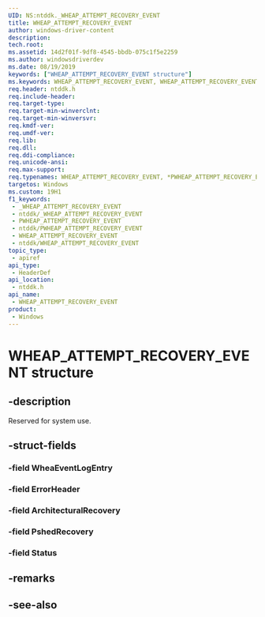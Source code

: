 ```yaml
---
UID: NS:ntddk._WHEAP_ATTEMPT_RECOVERY_EVENT
title: WHEAP_ATTEMPT_RECOVERY_EVENT
author: windows-driver-content
description: 
tech.root: 
ms.assetid: 14d2f01f-9df8-4545-bbdb-075c1f5e2259
ms.author: windowsdriverdev
ms.date: 08/19/2019
keywords: ["WHEAP_ATTEMPT_RECOVERY_EVENT structure"]
ms.keywords: WHEAP_ATTEMPT_RECOVERY_EVENT, WHEAP_ATTEMPT_RECOVERY_EVENT, *PWHEAP_ATTEMPT_RECOVERY_EVENT,
req.header: ntddk.h
req.include-header: 
req.target-type: 
req.target-min-winverclnt: 
req.target-min-winversvr: 
req.kmdf-ver: 
req.umdf-ver: 
req.lib: 
req.dll: 
req.ddi-compliance: 
req.unicode-ansi: 
req.max-support: 
req.typenames: WHEAP_ATTEMPT_RECOVERY_EVENT, *PWHEAP_ATTEMPT_RECOVERY_EVENT
targetos: Windows
ms.custom: 19H1
f1_keywords:
 - _WHEAP_ATTEMPT_RECOVERY_EVENT
 - ntddk/_WHEAP_ATTEMPT_RECOVERY_EVENT
 - PWHEAP_ATTEMPT_RECOVERY_EVENT
 - ntddk/PWHEAP_ATTEMPT_RECOVERY_EVENT
 - WHEAP_ATTEMPT_RECOVERY_EVENT
 - ntddk/WHEAP_ATTEMPT_RECOVERY_EVENT
topic_type:
 - apiref
api_type:
 - HeaderDef
api_location:
 - ntddk.h
api_name:
 - WHEAP_ATTEMPT_RECOVERY_EVENT
product:
 - Windows
---
```


# WHEAP_ATTEMPT_RECOVERY_EVENT structure


## -description

Reserved for system use.

## -struct-fields

### -field WheaEventLogEntry

### -field ErrorHeader

### -field ArchitecturalRecovery

### -field PshedRecovery

### -field Status

## -remarks

## -see-also


